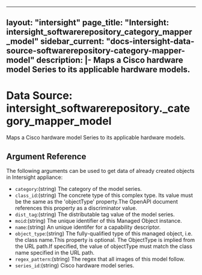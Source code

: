 
---
layout: "intersight"
page_title: "Intersight: intersight_softwarerepository_category_mapper_model"
sidebar_current: "docs-intersight-data-source-softwarerepository-category-mapper-model"
description: |-
Maps a Cisco hardware model Series to its applicable hardware models.
---

# Data Source: intersight_softwarerepository._category_mapper_model
Maps a Cisco hardware model Series to its applicable hardware models.
## Argument Reference
The following arguments can be used to get data of already created objects in Intersight appliance:
* `category`:(string) The category of the model series. 
* `class_id`:(string) The concrete type of this complex type. Its value must be the same as the 'objectType' property.The OpenAPI document references this property as a discriminator value. 
* `dist_tag`:(string) The distributable tag value of the model series. 
* `moid`:(string) The unique identifier of this Managed Object instance. 
* `name`:(string) An unique identifer for a capability descriptor. 
* `object_type`:(string) The fully-qualified type of this managed object, i.e. the class name.This property is optional. The ObjectType is implied from the URL path.If specified, the value of objectType must match the class name specified in the URL path. 
* `regex_pattern`:(string) The regex that all images of this model follow. 
* `series_id`:(string) Cisco hardware model series. 
